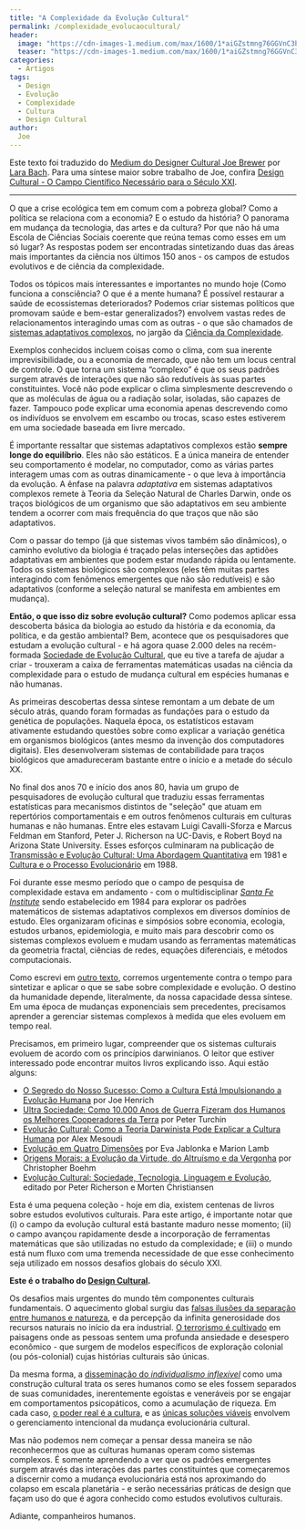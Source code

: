 ```yaml
---
title: "A Complexidade da Evolução Cultural"
permalink: /complexidade_evolucaocultural/
header:
  image: "https://cdn-images-1.medium.com/max/1600/1*aiGZstmng76GGVnC3bU4nA.png"
  teaser: "https://cdn-images-1.medium.com/max/1600/1*aiGZstmng76GGVnC3bU4nA.png"
categories:
  - Artigos
tags:
  - Design
  - Evolução
  - Complexidade
  - Cultura
  - Design Cultural
author:
  Joe
---
```


Este texto foi traduzido do [Medium do Designer Cultural Joe Brewer](https://medium.com/@joe_brewer) por [Lara Bach](https://www.facebook.com/larayacoub). Para uma síntese maior sobre trabalho de Joe, confira [Design Cultural - O Campo Científico Necessário para o Século XXI](https://www.emergir.co/design_cultural/).

---

O que a crise ecológica tem em comum com a pobreza global? Como a política se relaciona com a economia? E o estudo da história? O panorama em mudança da tecnologia, das artes e da cultura? Por que não há uma Escola de Ciências Sociais coerente que reúna temas como esses em um só lugar? As respostas podem ser encontradas sintetizando duas das áreas mais importantes da ciência nos últimos 150 anos - os campos de estudos evolutivos e de ciência da complexidade.

Todos os tópicos mais interessantes e importantes no mundo hoje (Como funciona a consciência? O que é a mente humana? É possível restaurar a saúde de ecossistemas deteriorados? Podemos criar sistemas políticos que promovam saúde e bem-estar generalizados?) envolvem vastas redes de relacionamentos interagindo umas com as outras - o que são chamados de [sistemas adaptativos complexos](https://www.youtube.com/watch?v=HIlz8ycFL54&t=14s), no jargão da [Ciência da Complexidade](https://www.youtube.com/watch?v=wxefIop2E3c).

Exemplos conhecidos incluem coisas como o clima, com sua inerente imprevisibilidade, ou a economia de mercado, que não tem um locus central de controle. O que torna um sistema “complexo” é que os seus padrões surgem através de interações que não são redutíveis às suas partes constituintes. Você não pode explicar o clima simplesmente descrevendo o que as moléculas de água ou a radiação solar, isoladas, são capazes de fazer. Tampouco pode explicar uma economia apenas descrevendo como os indivíduos se envolvem em escambo ou trocas, scaso estes estiverem em uma sociedade baseada em livre mercado.

É importante ressaltar que sistemas adaptativos complexos estão **sempre longe do equilíbrio**. Eles não são estáticos. E a única maneira de entender seu comportamento é modelar, no computador, como as várias partes interagem umas com as outras dinamicamente - o que leva à importância da evolução. A ênfase na palavra *adaptativa* em sistemas adaptativos complexos remete à Teoria da Seleção Natural de Charles Darwin, onde os traços biológicos de um organismo que são adaptativos em seu ambiente tendem a ocorrer com mais frequência do que traços que não são adaptativos.

Com o passar do tempo (já que sistemas vivos também são dinâmicos), o caminho evolutivo da biologia é traçado pelas interseções das aptidões adaptativas em ambientes que podem estar mudando rápida ou lentamente. Todos os sistemas biológicos são complexos (eles têm muitas partes interagindo com fenômenos emergentes que não são redutíveis) e são adaptativos (conforme a seleção natural se manifesta em ambientes em mudança).

**Então, o que isso diz sobre evolução cultural?** Como podemos aplicar essa descoberta básica da biologia ao estudo da história e da economia, da política, e da gestão ambiental? Bem, acontece que os pesquisadores que estudam a evolução cultural - e há agora quase 2.000 deles na recém-formada [Sociedade de Evolução Cultural](https://evolution-institute.org/blog/birthing-the-field-of-cultural-evolution/?source=sef), que eu tive a tarefa de ajudar a criar - trouxeram a caixa de ferramentas matemáticas usadas na ciência da complexidade para o estudo de mudança cultural em espécies humanas e não humanas.

As primeiras descobertas dessa síntese remontam a um debate de um século atrás, quando foram formadas as fundações para o estudo da genética de populações. Naquela época, os estatísticos estavam ativamente estudando questões sobre como explicar a variação genética em organismos biológicos (antes mesmo da invenção dos computadores digitais). Eles desenvolveram sistemas de contabilidade para traços biológicos que amadureceram bastante entre o início e a metade do século XX.

No final dos anos 70 e início dos anos 80, havia um grupo de pesquisadores de evolução cultural que traduziu essas ferramentas estatísticas para mecanismos distintos de "seleção" que atuam em repertórios comportamentais e em outros fenômenos culturais em culturas humanas e não humanas. Entre eles estavam Luigi Cavalli-Sforza e Marcus Feldman em Stanford, Peter J. Richerson na UC-Davis, e Robert Boyd na Arizona State University. Esses esforços culminaram na publicação de [Transmissão e Evolução Cultural: Uma Abordagem Quantitativa](https://press.princeton.edu/titles/4409.html) em 1981 e [Cultura e o Processo Evolucionário](https://www.amazon.com/Culture-Evolutionary-Process-Robert-Boyd/dp/0226069338) em 1988.

Foi durante esse mesmo período que o campo de pesquisa de complexidade estava em andamento - com o multidisciplinar *[Santa Fe Institute](https://www.santafe.edu/)* sendo estabelecido em 1984 para explorar os padrões matemáticos de sistemas adaptativos complexos em diversos domínios de estudo. Eles organizaram oficinas e simpósios sobre economia, ecologia, estudos urbanos, epidemiologia, e muito mais para descobrir como os sistemas complexos evoluem e mudam usando as ferramentas matemáticas da geometria fractal, ciências de redes, equações diferenciais, e métodos computacionais.

Como escrevi em [outro texto](https://shift.newco.co/cultural-evolution-in-the-anthropocene-8cf93fcad322), corremos urgentemente contra o tempo para sintetizar e aplicar o que se sabe sobre complexidade e evolução. O destino da humanidade depende, literalmente, da nossa capacidade dessa síntese. Em uma época de mudanças exponenciais sem precedentes, precisamos aprender a gerenciar sistemas complexos à medida que eles evoluem em tempo real.

Precisamos, em primeiro lugar, compreender que os sistemas culturais evoluem de acordo com os princípios darwinianos. O leitor que estiver interessado pode encontrar muitos livros explicando isso. Aqui estão alguns:

- [O Segredo do Nosso Sucesso: Como a Cultura Está Impulsionando a Evolução Humana](https://press.princeton.edu/titles/10543.html) por Joe Henrich
- [Ultra Sociedade: Como 10.000 Anos de Guerra Fizeram dos Humanos os Melhores Cooperadores da Terra](https://www.amazon.com/Ultrasociety-Years-Humans-Greatest-Cooperators-ebook/dp/B0185P69LU) por Peter Turchin
- [Evolução Cultural: Como a Teoria Darwinista Pode Explicar a Cultura Humana](http://press.uchicago.edu/ucp/books/book/chicago/C/bo8787504.html) por Alex Mesoudi
- [Evolução em Quatro Dimensões](https://mitpress.mit.edu/books/evolution-four-dimensions) por Eva Jablonka e Marion Lamb
- [Origens Morais: a Evolução da Virtude, do Altruísmo e da Vergonha](https://www.amazon.com/Moral-Origins-Evolution-Virtue-Altruism/dp/0465020488/) por Christopher Boehm
- [Evolução Cultural: Sociedade, Tecnologia, Linguagem e Evolução](https://mitpress.mit.edu/books/cultural-evolution), editado por Peter Richerson e Morten Christiansen

Esta é uma pequena coleção - hoje em dia, existem centenas de livros sobre estudos evolutivos culturais. Para este artigo, é importante notar que (i) o campo da evolução cultural está bastante maduro nesse momento; (ii) o campo avançou rapidamente desde a incorporação de ferramentas matemáticas que são utilizadas no estudo da complexidade; e (iii) o mundo está num fluxo com uma tremenda necessidade de que esse conhecimento seja utilizado em nossos desafios globais do século XXI.

**Este é o trabalho do [Design Cultural](https://www.emergir.co/design_cultural/).**

Os desafios mais urgentes do mundo têm componentes culturais fundamentais. O aquecimento global surgiu das [falsas ilusões da separação entre humanos e natureza](https://artplusmarketing.com/the-cultural-sickness-needs-to-be-named-1b4d140cb6a0), e da percepção da infinita generosidade dos recursos naturais no início da era industrial. [O terrorismo é cultivado](https://artplusmarketing.com/connecting-the-dots-between-terrorism-and-mass-shootings-bb8e18312257) em paisagens onde as pessoas sentem uma profunda ansiedade e desespero econômico - que surgem de modelos específicos de exploração colonial (ou pós-colonial) cujas histórias culturais são únicas.

Da mesma forma, a [disseminação do *individualismo inflexível*](https://artplusmarketing.com/suffering-from-rampant-individualism-ac356232764a) como uma construção cultural trata os seres humanos como se eles fossem separados de suas comunidades, inerentemente egoístas e veneráveis por se engajar em comportamentos psicopáticos, como a acumulação de riqueza. Em cada caso, [o poder real é a cultura](https://uxdesign.cc/the-real-state-of-power-is-culture-41dfe172b27e), e as [únicas soluções viáveis](https://medium.com/age-of-awareness/the-design-solution-for-global-collapse-b75a86abe202) envolvem o gerenciamento intencional da mudança evolucionária cultural.

Mas não podemos nem começar a pensar dessa maneira se não reconhecermos que as culturas humanas operam como sistemas complexos. É somente aprendendo a ver que os padrões emergentes surgem através das interações das partes constituintes que começaremos a discernir como a mudança evolucionária está nos aproximando do colapso em escala planetária - e serão necessárias práticas de design que façam uso do que é agora conhecido como estudos evolutivos culturais.

Adiante, companheiros humanos.
